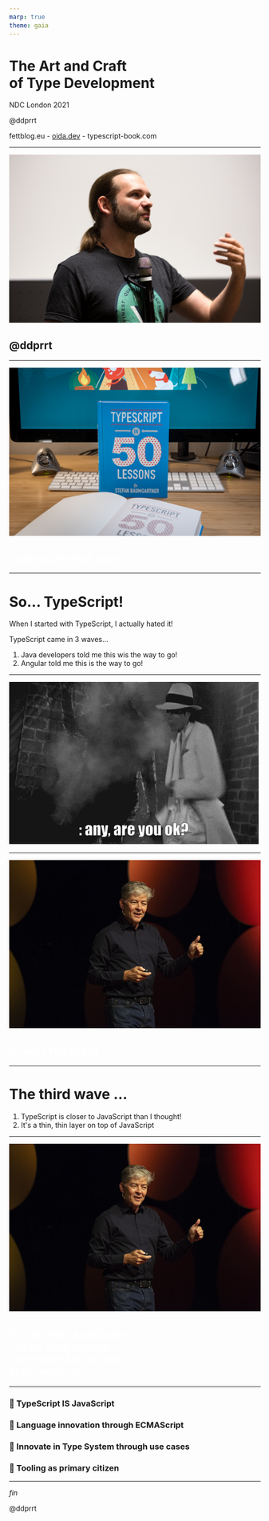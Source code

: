 ```yaml
---
marp: true
theme: gaia
---
```


# The Art and Craft<br>of Type Development

NDC London 2021

@ddprrt

fettblog.eu - [oida.dev](https://oida.dev) - typescript-book.com

---

![bg width:100%](./images/01.jpg)

## @ddprrt

---

![bg width:cover](./images/02.jpg)

## <span style="color: white; text-decoration: none;">typescript-book.com</span>

---

# So... TypeScript!

When I started with TypeScript, I actually hated it!

TypeScript came in 3 waves...
1. Java developers told me this wis the way to go!
2. Angular told me this is the way to go!

---

![bg width:70%](images/04.gif)

---

![bg width:100%](./images/06.jpg)

## <span style="color: white; text-decoration: none;">Anders Hejlsberg</span>

---

# The third wave ...

1. TypeScript is closer to JavaScript than I thought!
2. It's a thin, thin layer on top of JavaScript

---

![bg width:100%](./images/06.jpg)

## <span style="color: white; text-decoration: none;"><em>It's not that JavaScript<br/>has no type system.<br/>There was just no way<br/>to formalize it</em></span>

---

### 🤯 TypeScript IS JavaScript

### 🧪 Language innovation through ECMAScript

### 🔬 Innovate in Type System through use cases

### 🔧 Tooling as primary citizen

---

_fin_

@ddprrt
